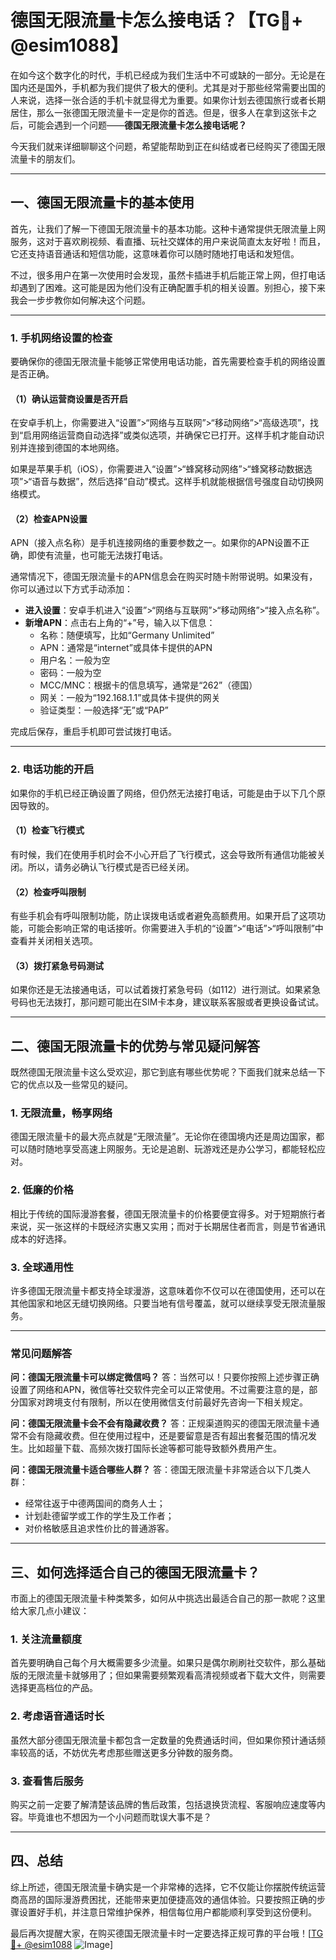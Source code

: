 # 德国无限流量卡怎么接电话？【TG💪+ @esim1088】

在如今这个数字化的时代，手机已经成为我们生活中不可或缺的一部分。无论是在国内还是国外，手机都为我们提供了极大的便利。尤其是对于那些经常需要出国的人来说，选择一张合适的手机卡就显得尤为重要。如果你计划去德国旅行或者长期居住，那么一张德国无限流量卡一定是你的首选。但是，很多人在拿到这张卡之后，可能会遇到一个问题——**德国无限流量卡怎么接电话呢？**

今天我们就来详细聊聊这个问题，希望能帮助到正在纠结或者已经购买了德国无限流量卡的朋友们。

---

## 一、德国无限流量卡的基本使用

首先，让我们了解一下德国无限流量卡的基本功能。这种卡通常提供无限流量上网服务，这对于喜欢刷视频、看直播、玩社交媒体的用户来说简直太友好啦！而且，它还支持语音通话和短信功能，这意味着你可以随时随地打电话和发短信。

不过，很多用户在第一次使用时会发现，虽然卡插进手机后能正常上网，但打电话却遇到了困难。这可能是因为他们没有正确配置手机的相关设置。别担心，接下来我会一步步教你如何解决这个问题。

---

### 1. 手机网络设置的检查

要确保你的德国无限流量卡能够正常使用电话功能，首先需要检查手机的网络设置是否正确。

#### （1）确认运营商设置是否开启
在安卓手机上，你需要进入“设置”>“网络与互联网”>“移动网络”>“高级选项”，找到“启用网络运营商自动选择”或类似选项，并确保它已打开。这样手机才能自动识别并连接到德国的本地网络。

如果是苹果手机（iOS），你需要进入“设置”>“蜂窝移动网络”>“蜂窝移动数据选项”>“语音与数据”，然后选择“自动”模式。这样手机就能根据信号强度自动切换网络模式。

#### （2）检查APN设置
APN（接入点名称）是手机连接网络的重要参数之一。如果你的APN设置不正确，即使有流量，也可能无法拨打电话。

通常情况下，德国无限流量卡的APN信息会在购买时随卡附带说明。如果没有，你可以通过以下方式手动添加：

- **进入设置**：安卓手机进入“设置”>“网络与互联网”>“移动网络”>“接入点名称”。
- **新增APN**：点击右上角的“+”号，输入以下信息：
  - 名称：随便填写，比如“Germany Unlimited”
  - APN：通常是“internet”或具体卡提供的APN
  - 用户名：一般为空
  - 密码：一般为空
  - MCC/MNC：根据卡的信息填写，通常是“262”（德国）
  - 网关：一般为“192.168.1.1”或具体卡提供的网关
  - 验证类型：一般选择“无”或“PAP”

完成后保存，重启手机即可尝试拨打电话。

---

### 2. 电话功能的开启

如果你的手机已经正确设置了网络，但仍然无法接打电话，可能是由于以下几个原因导致的。

#### （1）检查飞行模式
有时候，我们在使用手机时会不小心开启了飞行模式，这会导致所有通信功能被关闭。所以，请务必确认飞行模式是否已经关闭。

#### （2）检查呼叫限制
有些手机会有呼叫限制功能，防止误拨电话或者避免高额费用。如果开启了这项功能，可能会影响正常的电话接听。你需要进入手机的“设置”>“电话”>“呼叫限制”中查看并关闭相关选项。

#### （3）拨打紧急号码测试
如果你还是无法接通电话，可以试着拨打紧急号码（如112）进行测试。如果紧急号码也无法拨打，那问题可能出在SIM卡本身，建议联系客服或者更换设备试试。

---

## 二、德国无限流量卡的优势与常见疑问解答

既然德国无限流量卡这么受欢迎，那它到底有哪些优势呢？下面我们就来总结一下它的优点以及一些常见的疑问。

### 1. 无限流量，畅享网络
德国无限流量卡的最大亮点就是“无限流量”。无论你在德国境内还是周边国家，都可以随时随地享受高速上网服务。无论是追剧、玩游戏还是办公学习，都能轻松应对。

### 2. 低廉的价格
相比于传统的国际漫游套餐，德国无限流量卡的价格要便宜得多。对于短期旅行者来说，买一张这样的卡既经济实惠又实用；而对于长期居住者而言，则是节省通讯成本的好选择。

### 3. 全球通用性
许多德国无限流量卡都支持全球漫游，这意味着你不仅可以在德国使用，还可以在其他国家和地区无缝切换网络。只要当地有信号覆盖，就可以继续享受无限流量服务。

---

### 常见问题解答

**问：德国无限流量卡可以绑定微信吗？**
答：当然可以！只要你按照上述步骤正确设置了网络和APN，微信等社交软件完全可以正常使用。不过需要注意的是，部分国家对跨境支付有限制，所以在使用微信支付前最好先咨询一下相关规定。

**问：德国无限流量卡会不会有隐藏收费？**
答：正规渠道购买的德国无限流量卡通常不会有隐藏收费。但在使用过程中，还是要留意是否有超出套餐范围的情况发生。比如超量下载、高频次拨打国际长途等都可能导致额外费用产生。

**问：德国无限流量卡适合哪些人群？**
答：德国无限流量卡非常适合以下几类人群：
- 经常往返于中德两国间的商务人士；
- 计划赴德留学或工作的学生及工作者；
- 对价格敏感且追求性价比的普通游客。

---

## 三、如何选择适合自己的德国无限流量卡？

市面上的德国无限流量卡种类繁多，如何从中挑选出最适合自己的那一款呢？这里给大家几点小建议：

### 1. 关注流量额度
首先要明确自己每个月大概需要多少流量。如果只是偶尔刷刷社交软件，那么基础版的无限流量卡就够用了；但如果需要频繁观看高清视频或者下载大文件，则需要选择更高档位的产品。

### 2. 考虑语音通话时长
虽然大部分德国无限流量卡都包含一定数量的免费通话时间，但如果你预计通话频率较高的话，不妨优先考虑那些赠送更多分钟数的服务商。

### 3. 查看售后服务
购买之前一定要了解清楚该品牌的售后政策，包括退换货流程、客服响应速度等内容。毕竟谁也不想因为一个小问题而耽误大事不是？

---

## 四、总结

综上所述，德国无限流量卡确实是一个非常棒的选择，它不仅能让你摆脱传统运营商高昂的国际漫游费困扰，还能带来更加便捷高效的通信体验。只要按照正确的步骤设置好手机，并注意日常维护保养，相信每位用户都能顺利享受到这份便利。

最后再次提醒大家，在购买德国无限流量卡时一定要选择正规可靠的平台哦！[[TG💪+ @esim1088](https://t.me/s/esim1088) ![Image](https://i.postimg.cc/4NQfJmqS/Snipaste-2025-05-13-00-14-12.png)]